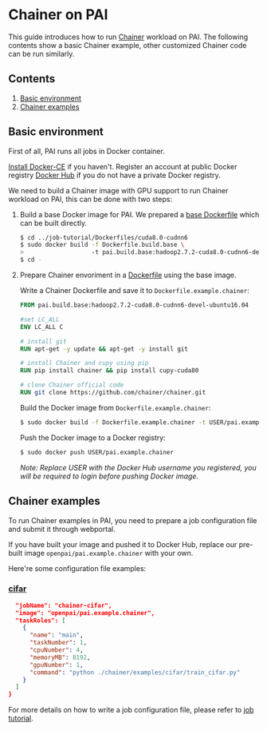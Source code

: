 <!--
  Copyright (c) Microsoft Corporation
  All rights reserved.

  MIT License

  Permission is hereby granted, free of charge, to any person obtaining a copy of this software and associated
  documentation files (the "Software"), to deal in the Software without restriction, including without limitation
  the rights to use, copy, modify, merge, publish, distribute, sublicense, and/or sell copies of the Software, and
  to permit persons to whom the Software is furnished to do so, subject to the following conditions:
  The above copyright notice and this permission notice shall be included in all copies or substantial portions of the Software.

  THE SOFTWARE IS PROVIDED *AS IS*, WITHOUT WARRANTY OF ANY KIND, EXPRESS OR IMPLIED, INCLUDING
  BUT NOT LIMITED TO THE WARRANTIES OF MERCHANTABILITY, FITNESS FOR A PARTICULAR PURPOSE AND
  NONINFRINGEMENT. IN NO EVENT SHALL THE AUTHORS OR COPYRIGHT HOLDERS BE LIABLE FOR ANY CLAIM,
  DAMAGES OR OTHER LIABILITY, WHETHER IN AN ACTION OF CONTRACT, TORT OR OTHERWISE, ARISING FROM,
  OUT OF OR IN CONNECTION WITH THE SOFTWARE OR THE USE OR OTHER DEALINGS IN THE SOFTWARE.
-->


# Chainer on PAI

This guide introduces how to run [Chainer](https://chainer.org/) workload on PAI.
The following contents show a basic Chainer example, other customized Chainer code can be run similarly.


## Contents

1. [Basic environment](#basic-environment)
2. [Chainer examples](#chainer-example)


## Basic environment

First of all, PAI runs all jobs in Docker container.

[Install Docker-CE](https://docs.docker.com/install/linux/docker-ce/ubuntu/) if you haven't. Register an account at public Docker registry [Docker Hub](https://hub.docker.com/) if you do not have a private Docker registry.

We need to build a Chainer image with GPU support to run Chainer workload on PAI, this can be done with two steps:

1. Build a base Docker image for PAI. We prepared a [base Dockerfile](../../job-tutorial/Dockerfiles/cuda8.0-cudnn6/Dockerfile.build.base) which can be built directly.

    ```bash
    $ cd ../job-tutorial/Dockerfiles/cuda8.0-cudnn6
    $ sudo docker build -f Dockerfile.build.base \
    >                   -t pai.build.base:hadoop2.7.2-cuda8.0-cudnn6-devel-ubuntu16.04 .
    $ cd -
    ```

2. Prepare Chainer envoriment in a [Dockerfile](./Dockerfile.example.chainer) using the base image.

    Write a Chainer Dockerfile and save it to `Dockerfile.example.chainer`:

    ```dockerfile   
    FROM pai.build.base:hadoop2.7.2-cuda8.0-cudnn6-devel-ubuntu16.04

    #set LC_ALL
    ENV LC_ALL C

    # install git
    RUN apt-get -y update && apt-get -y install git

    # install Chainer and cupy using pip
    RUN pip install chainer && pip install cupy-cuda80

    # clone Chainer official code
    RUN git clone https://github.com/chainer/chainer.git

    ```

    Build the Docker image from `Dockerfile.example.chainer`:

    ```bash
    $ sudo docker build -f Dockerfile.example.chainer -t USER/pai.example.chainer .
    ```

    Push the Docker image to a Docker registry:

    ```bash
    $ sudo docker push USER/pai.example.chainer
    ```
    *Note: Replace USER with the Docker Hub username you registered, you will be required to login before pushing Docker image.*

## Chainer examples

To run Chainer examples in PAI, you need to prepare a job configuration file and submit it through webportal.

If you have built your image and pushed it to Docker Hub, replace our pre-built image `openpai/pai.example.chainer` with your own.

Here're some configuration file examples:

### [cifar](https://github.com/chainer/chainer/tree/master/examples/cifar)
```json
  "jobName": "chainer-cifar",
  "image": "openpai/pai.example.chainer",
  "taskRoles": [
    {
      "name": "main",
      "taskNumber": 1,
      "cpuNumber": 4,
      "memoryMB": 8192,
      "gpuNumber": 1,
      "command": "python ./chainer/examples/cifar/train_cifar.py"
    }
  ]
}
```

For more details on how to write a job configuration file, please refer to [job tutorial](../../job-tutorial/README.md#json-config-file-for-job-submission).
